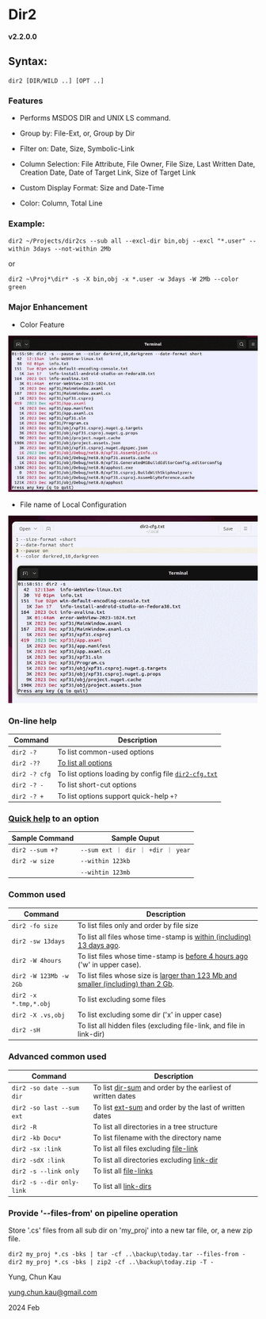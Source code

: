 ﻿# Dir2
**v2.2.0.0**

## Syntax:
```
dir2 [DIR/WILD ..] [OPT ..]
```

### Features

* Performs MSDOS DIR and UNIX LS command.

* Group by: File-Ext, or, Group by Dir

* Filter on: Date, Size, Symbolic-Link

* Column Selection: File Attribute, File Owner, File Size, Last Written Date, Creation Date, Date of Target Link, Size of Target Link

* Custom Display Format: Size and Date-Time

* Color: Column, Total Line

### Example:
```
dir2 ~/Projects/dir2cs --sub all --excl-dir bin,obj --excl "*.user" --within 3days --not-within 2Mb
```
or
```
dir2 ~\Proj*\dir* -s -X bin,obj -x *.user -w 3days -W 2Mb --color green
```

### Major Enhancement

* Color Feature

![Color Feature](https://github.com/ck-yung/dir2cs/blob/main/jpgs/dir2-01.gif)


* File name of Local Configuration

![Config File](https://github.com/ck-yung/dir2cs/blob/main/jpgs/dir2-02.gif)


### On-line help

| Command           | Description |
| -------           | ----------- |
| ```dir2 -?```     | To list common-used options
| ```dir2 -??```    | [To list all options](https://github.com/ck-yung/dir2cs/blob/main/docs/info-options.md)
| ```dir2 -? cfg``` | To list options loading by config file [```dir2-cfg.txt```](https://github.com/ck-yung/dir2cs/blob/main/docs/info-config-file.md)
| ```dir2 -? -```   | To list short-cut options
| ```dir2 -? +```   | To list options support quick-help ```+?```

### [Quick help](https://github.com/ck-yung/dir2cs/blob/main/docs/info-short-help.md) to an option

| Sample Command | Sample Ouput |
| -------------  | ------------ |
| ```dir2 --sum +?``` | ```--sum ext ｜ dir ｜ +dir ｜ year``` |
| ```dir2 -w size```  | ```--within 123kb``` |
|                     | ```--wihtin 123mb``` |

### Common used

| Command | Description |
| ------- | ----------- |
| ```dir2 -fo size```          | To list files only and order by file size
| ```dir2 -sw 13days```        | To list all files whose time-stamp is [within (including) 13 days ago](https://github.com/ck-yung/dir2cs/blob/main/docs/info-within.md).
| ```dir2 -W 4hours```         | To list files whose time-stamp is [before 4 hours ago](https://github.com/ck-yung/dir2cs/blob/main/docs/info-within.md) ('w' in upper case).
| ```dir2 -W 123Mb -w 2Gb```   | To list files whose size is [larger than 123 Mb and smaller (including) than 2 Gb](https://github.com/ck-yung/dir2cs/blob/main/docs/info-within.md).
| ```dir2 -x *.tmp,*.obj```    | To list excluding some files
| ```dir2 -X .vs,obj```        | To list excluding some dir ('x' in upper case)
| ```dir2 -sH```               | To list all hidden files (excluding file-link, and file in link-dir)

### Advanced common used

| Command | Description |
| ------- | ----------- |
| ```dir2 -so date --sum dir``` | To list [dir-sum](https://github.com/ck-yung/dir2cs/blob/main/docs/info-sum.md) and order by the earliest of written dates
| ```dir2 -so last --sum ext``` | To list [ext-sum](https://github.com/ck-yung/dir2cs/blob/main/docs/info-sum.md) and order by the last of written dates
| ```dir2 -R```                 | To list all directories in a tree structure
| ```dir2 -kb Docu*```          | To list filename with the directory name
| ```dir2 -sx :link```          | To list all files excluding [file-link](https://github.com/ck-yung/dir2cs/blob/main/docs/info-link-file.md)
| ```dir2 -sdX :link```         | To list all directories excluding [link-dir](https://github.com/ck-yung/dir2cs/blob/main/docs/info-link-dir.md)
| ```dir2 -s --link only```     | To list all [file-links](https://github.com/ck-yung/dir2cs/blob/main/docs/info-link-file.md)
| ```dir2 -s --dir only-link``` | To list all [link-dirs](https://github.com/ck-yung/dir2cs/blob/main/docs/info-link-dir.md)

### Provide '--files-from' on pipeline operation
Store '.cs' files from all sub dir on 'my_proj' into a new tar file, or, a new zip file.
```
dir2 my_proj *.cs -bks | tar -cf ..\backup\today.tar --files-from -
dir2 my_proj *.cs -bks | zip2 -cf ..\backup\today.zip -T -
```

Yung, Chun Kau

<yung.chun.kau@gmail.com>

2024 Feb
